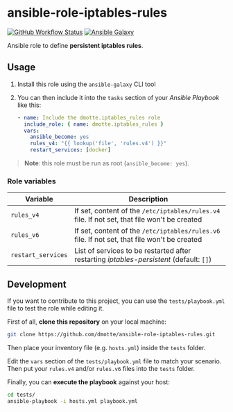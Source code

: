 # ansible-role-iptables-rules

[![GitHub Workflow Status](https://img.shields.io/github/workflow/status/dmotte/ansible-role-iptables-rules/release?logo=github&style=flat-square)](https://github.com/dmotte/ansible-role-iptables-rules/actions)
[![Ansible Galaxy](https://img.shields.io/badge/galaxy-dmotte.iptables__rules-blueviolet?logo=ansible&style=flat-square)](https://galaxy.ansible.com/dmotte/iptables_rules)

Ansible role to define **persistent iptables rules**.

## Usage

1. Install this role using the `ansible-galaxy` CLI tool
2. You can then include it into the `tasks` section of your _Ansible Playbook_ like this:

   ```yaml
   - name: Include the dmotte.iptables_rules role
     include_role: { name: dmotte.iptables_rules }
     vars:
       ansible_become: yes
       rules_v4: "{{ lookup('file', 'rules.v4') }}"
       restart_services: [docker]
   ```

> **Note**: this role must be run as root (`ansible_become: yes`).

### Role variables

| Variable           | Description                                                                                  |
| ------------------ | -------------------------------------------------------------------------------------------- |
| `rules_v4`         | If set, content of the `/etc/iptables/rules.v4` file. If not set, that file won't be created |
| `rules_v6`         | If set, content of the `/etc/iptables/rules.v6` file. If not set, that file won't be created |
| `restart_services` | List of services to be restarted after restarting _iptables-persistent_ (default: `[]`)      |

## Development

If you want to contribute to this project, you can use the `tests/playbook.yml` file to test the role while editing it.

First of all, **clone this repository** on your local machine:

```bash
git clone https://github.com/dmotte/ansible-role-iptables-rules.git
```

Then place your inventory file (e.g. `hosts.yml`) inside the `tests` folder.

Edit the `vars` section of the `tests/playbook.yml` file to match your scenario. Then put your `rules.v4` and/or `rules.v6` files into the `tests` folder.

Finally, you can **execute the playbook** against your host:

```bash
cd tests/
ansible-playbook -i hosts.yml playbook.yml
```
